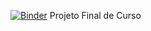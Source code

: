 [![Binder](https://mybinder.org/badge_logo.svg)](https://mybinder.org/v2/gh/yvanoliveira/app/HEAD?labpath=%2Fapp.ipynb)
Projeto Final de Curso

